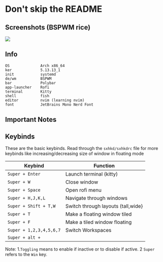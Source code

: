 # Don't skip the README
## Screenshots (BSPWM rice)
<img src = "https://cdn.discordapp.com/attachments/846673042893832195/886930186757615656/unknown.png">

## Info 
```
OS              Arch x86_64
ker             5.13.13_1
init            systemd
de/wm           BSPWM
bar             Polybar
app-launcher    Rofi
terminal        Kitty
shell           fish
editor          nvim (learning nvim)
font            JetBrains Mono Nerd Font
```
## Important Notes 

<a id="keybinds"></a>
## Keybinds 

These are the basic keybinds. Read through the `sxhkd/sxhkdrc` file for more keybinds like increasing/decreasing size of window in floating mode

|        Keybind           |                 Function                 |
| ------------------------ | ---------------------------------------- |
| `Super + Enter`          | Launch terminal (kitty)                  |
| `Super + W`              | Close window                             |
| `Super + Space`          | Open rofi menu                           |
| `Super + H,J,K,L`        | Navigate through windows                 |
| `Super + Shift + T,W`    | Switch through layouts (tall,wide}       |
| `Super + T`              | Make a floating window tiled             |
| `Super + F`              | Make a tiled window floating             |
| `Super + 1,2,3,4,5,6,7`  | Switch Workspaces                        |
| `Super + alt + `

Note: 1.`Toggling` means to enable if inactive or to disable if active.
      2 `Super` refers to the `Win` key.
